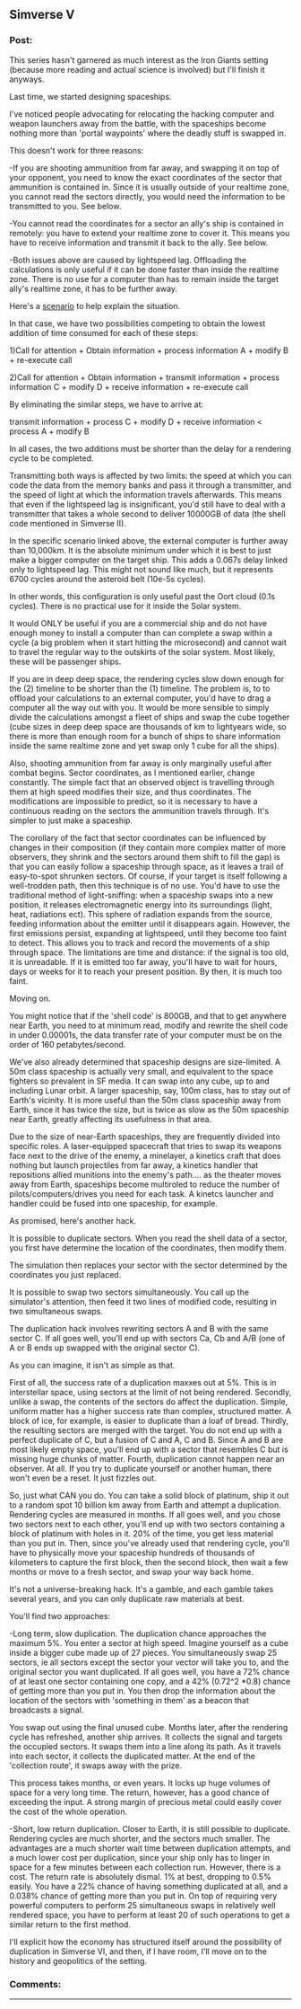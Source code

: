 ## Simverse V

### Post:

This series hasn't garnered as much interest as the Iron Giants setting (because more reading and actual science is involved) but I'll finish it anyways.

Last time, we started designing spaceships.

I've noticed people advocating for relocating the hacking computer and weapon launchers away from the battle, with the spaceships become nothing more than 'portal waypoints' where the deadly stuff is swapped in.

This doesn't work for three reasons:

-If you are shooting ammunition from far away, and swapping it on top of your opponent, you need to know the exact coordinates of the sector that ammunition is contained in. Since it is usually outside of your realtime zone, you cannot read the sectors directly, you would need the information to be transmitted to you. See below.

-You cannot read the coordinates for a sector an ally's ship is contained in remotely: you have to extend your realtime zone to cover it. This means you have to receive information and transmit it back to the ally. See below.

-Both issues above are caused by lightspeed lag. Offloading the calculations is only useful if it can be done faster than inside the realtime zone. There is no use for a computer than has to remain inside the target ally's realtime zone, it has to be further away.

Here's a [scenario](http://i.imgur.com/LJuEt4d.png) to help explain the situation. 

In that case, we have two possibilities competing to obtain the lowest addition of time consumed for each of these steps:

1)Call for attention + Obtain information + process information A + modify B + re-execute call

2)Call for attention + Obtain information + transmit information + process information C + modify D + receive information + re-execute call

By eliminating the similar steps, we have to arrive at:

transmit information + process C + modify D + receive information < process A + modify B

In all cases, the two additions must be shorter than the delay for a rendering cycle to be completed.

Transmitting both ways is affected by two limits: the speed at which you can code the data from the memory banks and pass it through a transmitter, and the speed of light at which the information travels afterwards. This means that even if the lightspeed lag is insignificant, you'd still have to deal with a transmitter that takes a whole second to deliver 10000GB of data (the shell code mentioned in Simverse II). 

In the specific scenario linked above, the external computer is further away than 10,000km. It is the absolute minimum under which it is best to just make a bigger computer on the target ship. This adds a 0.067s delay linked only to lightspeed lag. This might not sound like much, but it represents 6700 cycles around the asteroid belt (10e-5s cycles). 

In other words, this configuration is only useful past the Oort cloud (0.1s cycles). There is no practical use for it inside the Solar system.

It would ONLY be useful if you are a commercial ship and do not have enough money to install a computer than can complete a swap within a cycle (a big problem when it start hitting the microsecond) and cannot wait to travel the regular way to the outskirts of the solar system. Most likely, these will be passenger ships. 

If you are in deep deep space, the rendering cycles slow down enough for the (2) timeline to be shorter than the (1) timeline. The problem is, to to offload your calculations to an external computer, you'd have to drag a computer all the way out with you. It would be more sensible to simply divide the calculations amongst a fleet of ships and swap the cube together (cube sizes in deep deep space are thousands of km to lightyears wide, so there is more than enough room for a bunch of ships to share information inside the same realtime zone and yet swap only 1 cube for all the ships).

Also, shooting ammunition from far away is only marginally useful after combat begins. Sector coordinates, as I mentioned earlier, change constantly. The simple fact that an observed object is travelling through them at high speed modifies their size, and thus coordinates. The modifications are impossible to predict, so it is necessary to have a continuous reading on the sectors the ammunition travels through. It's simpler to just make a spaceship.

The corollary of the fact that sector coordinates can be influenced by changes in their composition (if they contain more complex matter of more observers, they shrink and the sectors around them shift to fill the gap) is that you can easily follow a spaceship through space, as it leaves a trail of easy-to-spot shrunken sectors. Of course, if your target is itself following a well-trodden path, then this technique is of no use. You'd have to use the traditional method of light-sniffing: when a spaceship swaps into a new position, it releases electromagnetic energy into its surroundings (light, heat, radiations ect). This sphere of radiation expands from the source, feeding information about the emitter until it disappears again. However, the first emissions persist, expanding at lightspeed, until they become too faint to detect. This allows you to track and record the movements of a ship through space. The limitations are time and distance: if the signal is too old, it is unreadable. If it is emitted too far away, you'll have to wait for hours, days or weeks for it to reach your present position. By then, it is much too faint. 

Moving on.

You might notice that if the 'shell code' is 800GB, and that to get anywhere near Earth, you need to at minimum read, modify and rewrite the shell code in under 0.00001s, the data transfer rate of your computer must be on the order of 160 petabytes/second.

We've also already determined that spaceship designs are size-limited. A 50m class spaceship is actually very small, and equivalent to the space fighters so prevalent in SF media. It can swap into any cube, up to and including Lunar orbit. A larger spaceship, say, 100m class, has to stay out of Earth's vicinity. It is more useful than the 50m class spaceship away from Earth, since it has twice the size, but is twice as slow as the 50m spaceship near Earth, greatly affecting its usefulness in that area.

Due to the size of near-Earth spaceships, they are frequently divided into specific roles. A laser-equipped spacecraft that tries to swap its weapons face next to the drive of the enemy, a minelayer, a kinetics craft that does nothing but launch projectiles from far away, a kinetics handler that repositions allied munitions into the enemy's path.... as the theater moves away from Earth, spaceships become multiroled to reduce the number of pilots/computers/drives you need for each task. A kinetcs launcher and handler could be fused into one spaceship, for example.  

As promised, here's another hack.

It is possible to duplicate sectors. When you read the shell data of a sector, you first have determine the location of the coordinates, then modify them.

The simulation then replaces your sector with the sector determined by the coordinates you just replaced. 

It is possible to swap two sectors simultaneously. You call up the simulator's attention, then feed it two lines of modified code, resulting in two simultaneous swaps.

The duplication hack involves rewriting sectors A and B with the same sector C. If all goes well, you'll end up with sectors Ca, Cb and A/B (one of A or B ends up swapped with the original sector C).

As you can imagine, it isn't as simple as that.

First of all, the success rate of a duplication maxxes out at 5%. This is in interstellar space, using sectors at the limit of not being rendered. Secondly, unlike a swap, the contents of the sectors do affect the duplication. Simple, uniform matter has a higher success rate than complex, structured matter. A block of ice, for example, is easier to duplicate than a loaf of bread. Thirdly, the resulting sectors are merged with the target. You do not end up with a perfect duplicate of C, but a fusion of C and A, C and B. Since A and B are most likely empty space, you'll end up with a sector that resembles C but is missing huge chunks of matter. Fourth, duplication cannot happen near an observer. At all. If you try to duplicate yourself or another human, there won't even be a reset. It just fizzles out.

So, just what CAN you do. You can take a solid block of platinum, ship it out to a random spot 10 billion km away from Earth and attempt a duplication. Rendering cycles are measured in months. If all goes well, and you chose two sectors next to each other, you'll end up with two sectors containing a block of platinum with holes in it. 20% of the time, you get less material than you put in. Then, since you've already used that rendering cycle, you'll have to physically move your spaceship hundreds of thousands of kilometers to capture the first block, then the second block, then wait a few months or move to a fresh sector, and swap your way back home.

It's not a universe-breaking hack. It's a gamble, and each gamble takes several years, and you can only duplicate raw materials at best.

You'll find two approaches:

-Long term, slow duplication. The duplication chance approaches the maximum 5%. You enter a sector at high speed. Imagine yourself as a cube inside a bigger cube made up of 27 pieces. You simultaneously swap 25 sectors, ie all sectors except the sector your vector will take you to, and the original sector you want duplicated. If all goes well, you have a 72% chance of at least one sector containing one copy, and a 42% (0.72^2 *0.8) chance of getting more than you put in. You then drop the information about the location of the sectors with 'something in them' as a beacon that broadcasts a signal.

You swap out using the final unused cube. Months later, after the rendering cycle has refreshed, another ship arrives. It collects the signal and targets the occupied sectors. It swaps them into a line along its path. As it travels into each sector, it collects the duplicated matter. At the end of the 'collection route', it swaps away with the prize.

This process takes months, or even years. It locks up huge volumes of space for a very long time. The return, however, has a good chance of exceeding the input. A strong margin of precious metal could easily cover the cost of the whole operation.

-Short, low return duplication. Closer to Earth, it is still possible to duplicate. Rendering cycles are much shorter, and the sectors much smaller. The advantages are a much shorter wait time between duplication attempts, and a much lower cost per duplication, since your ship only has to linger in space for a few minutes between each collection run. However, there is a cost. The return rate is absolutely dismal. 1% at best, dropping to 0.5% easily. You have a 22% chance of having something duplicated at all, and a 0.038% chance of getting more than you put in. On top of requiring very powerful computers to perform 25 simultaneous swaps in relatively well rendered space, you have to perform at least 20 of such operations to get a similar return to the first method. 

I'll explicit how the economy has structured itself around the possibility of duplication in Simverse VI, and then, if I have room, I'll move on to the history and geopolitics of the setting.  


### Comments:

---

